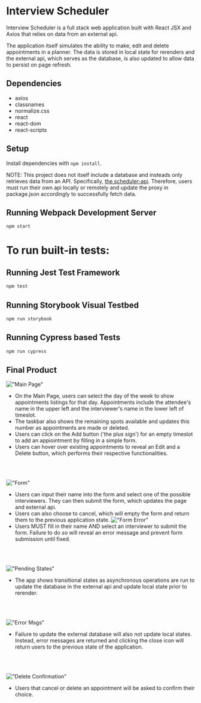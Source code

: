 # Interview Scheduler
Interview Scheduler is a full stack web application built with React JSX and Axios that relies on data from an external api.

The application itself simulates the ability to make, edit and delete appointments in a planner. The data is stored in local state for rerenders and the external api, which serves as the database, is also updated to allow data to persist on page refresh.

## Dependencies

  - axios
  - classnames
  - normalize.css
  - react
  - react-dom
  - react-scripts

## Setup

Install dependencies with `npm install`.

NOTE: This project does not itself include a database and insteads only retrieves data from an API. Specifically, [the scheduler-api](https://github.com/dan-suen/scheduler-api). Therefore, users must run their own api locally or remotely and update the proxy in package.json accordingly to successfully fetch data.

## Running Webpack Development Server

```sh
npm start
```


# To run built-in tests:
## Running Jest Test Framework

```sh
npm test
```

## Running Storybook Visual Testbed

```sh
npm run storybook
```

## Running Cypress based Tests

```sh
npm run cypress
```



## Final Product

!["Main Page"](https://github.com/dan-suen/scheduler/blob/master/public/sample/1.png?raw=true)
- On the Main Page, users can select the day of the week to show appointments listings for that day. Appointments include the attendee's name in the upper left and the interviewer's name in the lower left of timeslot.
- The taskbar also shows the remaining spots available and updates this number as appointments are made or deleted.
- Users can click on the Add button ('the plus sign') for an empty timeslot to add an appiointment by filling in a simple form.
- Users can hover over existing appointments to reveal an Edit and a Delete button, which performs their respective functionalities.
<br />
<br />

!["Form"](https://github.com/dan-suen/scheduler/blob/master/public/sample/2.png?raw=true)
- Users can input their name into the form and select one of the possible interviewers. They can then submit the form, which updates the page and external api.
- Users can also choose to cancel, which will empty the form and return them to the previous application state.
!["Form Error"](https://github.com/dan-suen/scheduler/blob/master/public/sample/6.png?raw=true)
- Users MUST fill in their name AND select an interviewer to submit the form. Failure to do so will reveal an error message and prevent form submission until fixed.

<br />
<br />

!["Pending States"](https://github.com/dan-suen/scheduler/blob/master/public/sample/4.png?raw=true)
- The app shows transitional states as asynchronous operations are run to update the database in the external api and update local state prior to rerender.


<br />
<br />

!["Error Msgs"](https://github.com/dan-suen/scheduler/blob/master/public/sample/3.png?raw=true)
- Failure to update the external database will also not update local states. Instead, error messages are returned and clicking the close icon will return users to the previous state of the application.

<br />
<br />

!["Delete Confirmation"](https://github.com/dan-suen/scheduler/blob/master/public/sample/5.png?raw=true)
- Users that cancel or delete an appointment will be asked to confirm their choice. 
